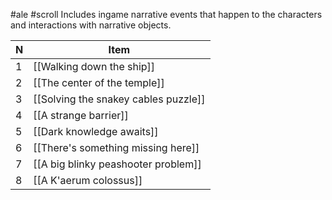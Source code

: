 #ale #scroll
Includes ingame narrative events that happen to the characters and interactions with narrative objects.

| N   | Item                                 |
| --- | ------------------------------------ |
| 1   | [[Walking down the ship]]            |
| 2   | [[The center of the temple]]         |
| 3   | [[Solving the snakey cables puzzle]] |
| 4   | [[A strange barrier]]                  |
| 5   | [[Dark knowledge awaits]]            |
| 6   | [[There's something missing here]]   |
| 7   | [[A big blinky peashooter problem]]  |
| 8   | [[A K'aerum colossus]]               |
